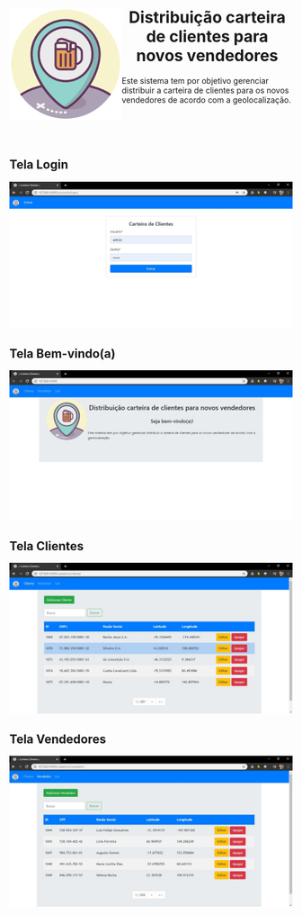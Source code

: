 <div>
  <img align="left" width="200" height="200" src="./static/cadastros/images/cerveja.png">
  <h1 align="center"> Distribuição carteira de clientes para novos vendedores </h1>
  <p> Este sistema tem por objetivo gerenciar distribuir a carteira de clientes para os novos vendedores de acordo com a geolocalização. </p> 
</div>
<br>
<br>
<br>

<h2> Tela Login </h2>
<img src="./static/cadastros/images/login.jpg">

<h2> Tela Bem-vindo(a) </h2>
<img src="./static/cadastros/images/benvido.jpg">

<h2> Tela Clientes </h2>
<img src="./static/cadastros/images/cliente.jpg">

<h2> Tela Vendedores </h2>
<img src="./static/cadastros/images/vendedor.jpg">



